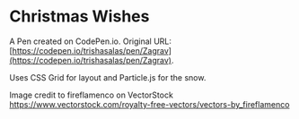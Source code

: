 # Christmas Wishes

A Pen created on CodePen.io. Original URL: [https://codepen.io/trishasalas/pen/Zagrav](https://codepen.io/trishasalas/pen/Zagrav).

Uses CSS Grid for layout and Particle.js for the snow. 

Image credit to fireflamenco on VectorStock https://www.vectorstock.com/royalty-free-vectors/vectors-by_fireflamenco